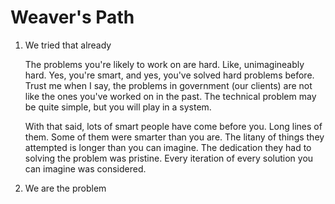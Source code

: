 # Weaver's Path

1. We tried that already

   The problems you're likely to work on are hard.  Like, unimagineably hard.  Yes, you're smart, and yes, you've solved hard problems before.  Trust me when I say, the problems in government (our clients) are not like the ones you've worked on in the past.  The technical problem may be quite simple, but you will play in a system.
   
   With that said, lots of smart people have come before you.  Long lines of them.  Some of them were smarter than you are.  The litany of things they attempted is longer than you can imagine.  The dedication they had to solving the problem was pristine.  Every iteration of every solution you can imagine was considered.
   
2. We are the problem

   
